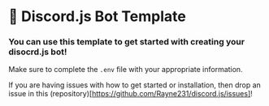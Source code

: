 # 🤖 Discord.js Bot Template

### You can use this template to get started with creating your disocrd.js bot!

Make sure to complete the `.env` file with your appropriate information.

If you are having issues with how to get started or installation, then drop an issue in this (repository)[https://github.com/Rayne231/discord.js/issues]!
